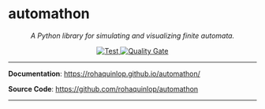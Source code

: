 # automathon

<p align="center">
    <em>A Python library for simulating and visualizing finite automata.</em>
</p>

<p align="center">
    <a href="https://github.com/rohaquinlop/automathon" target="_blank">
        <img src="https://github.com/rohaquinlop/automathon/actions/workflows/main.yml/badge.svg?branch=main" alt="Test">
    </a>
    <a href="https://sonarcloud.io/summary/new_code?id=rohaquinlop_automathon" target="_blank">
        <img src="https://sonarcloud.io/api/project_badges/measure?project=rohaquinlop_automathon&metric=alert_status" alt="Quality Gate">
    </a>
</p>

---

**Documentation**: <a href="https://rohaquinlop.github.io/automathon/" target="_blank">https://rohaquinlop.github.io/automathon/</a>

**Source Code**: <a href="https://github.com/rohaquinlop/automathon" target="_blank">https://github.com/rohaquinlop/automathon</a>

---
